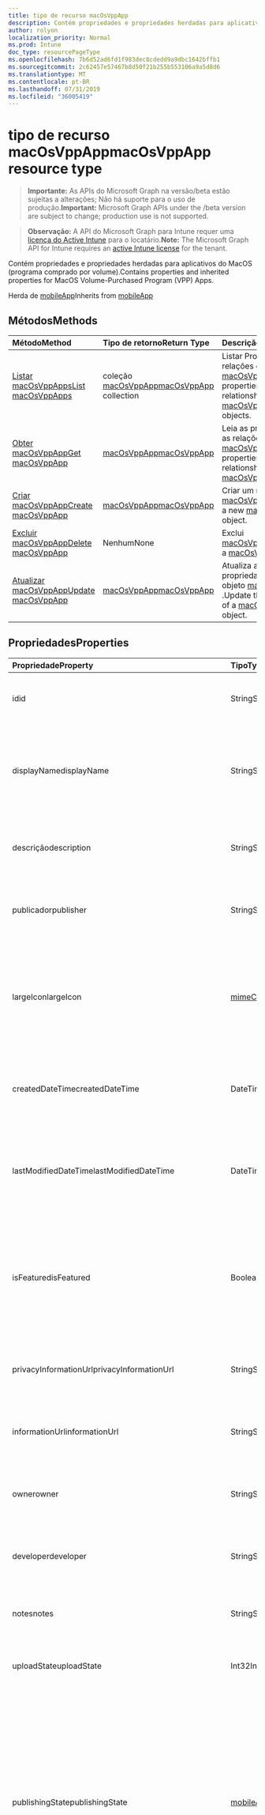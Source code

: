 ```yaml
---
title: tipo de recurso macOsVppApp
description: Contém propriedades e propriedades herdadas para aplicativos do MacOS (programa comprado por volume).
author: rolyon
localization_priority: Normal
ms.prod: Intune
doc_type: resourcePageType
ms.openlocfilehash: 7b6d52ad6fd1f983dec8cdedd9a9dbc1642bffb1
ms.sourcegitcommit: 2c62457e57467b8d50f21b255b553106a9a5d8d6
ms.translationtype: MT
ms.contentlocale: pt-BR
ms.lasthandoff: 07/31/2019
ms.locfileid: "36005419"
---
```

# <a name="macosvppapp-resource-type"></a><span data-ttu-id="ab360-103">tipo de recurso macOsVppApp</span><span class="sxs-lookup"><span data-stu-id="ab360-103">macOsVppApp resource type</span></span>

> <span data-ttu-id="ab360-104">**Importante:** As APIs do Microsoft Graph na versão/beta estão sujeitas a alterações; Não há suporte para o uso de produção.</span><span class="sxs-lookup"><span data-stu-id="ab360-104">**Important:** Microsoft Graph APIs under the /beta version are subject to change; production use is not supported.</span></span>

> <span data-ttu-id="ab360-105">**Observação:** A API do Microsoft Graph para Intune requer uma [licença do Active Intune](https://go.microsoft.com/fwlink/?linkid=839381) para o locatário.</span><span class="sxs-lookup"><span data-stu-id="ab360-105">**Note:** The Microsoft Graph API for Intune requires an [active Intune license](https://go.microsoft.com/fwlink/?linkid=839381) for the tenant.</span></span>

<span data-ttu-id="ab360-106">Contém propriedades e propriedades herdadas para aplicativos do MacOS (programa comprado por volume).</span><span class="sxs-lookup"><span data-stu-id="ab360-106">Contains properties and inherited properties for MacOS Volume-Purchased Program (VPP) Apps.</span></span>


<span data-ttu-id="ab360-107">Herda de [mobileApp](../resources/intune-apps-mobileapp.md)</span><span class="sxs-lookup"><span data-stu-id="ab360-107">Inherits from [mobileApp](../resources/intune-apps-mobileapp.md)</span></span>

## <a name="methods"></a><span data-ttu-id="ab360-108">Métodos</span><span class="sxs-lookup"><span data-stu-id="ab360-108">Methods</span></span>
|<span data-ttu-id="ab360-109">Método</span><span class="sxs-lookup"><span data-stu-id="ab360-109">Method</span></span>|<span data-ttu-id="ab360-110">Tipo de retorno</span><span class="sxs-lookup"><span data-stu-id="ab360-110">Return Type</span></span>|<span data-ttu-id="ab360-111">Descrição</span><span class="sxs-lookup"><span data-stu-id="ab360-111">Description</span></span>|
|:---|:---|:---|
|[<span data-ttu-id="ab360-112">Listar macOsVppApps</span><span class="sxs-lookup"><span data-stu-id="ab360-112">List macOsVppApps</span></span>](../api/intune-apps-macosvppapp-list.md)|<span data-ttu-id="ab360-113">coleção [macOsVppApp](../resources/intune-apps-macosvppapp.md)</span><span class="sxs-lookup"><span data-stu-id="ab360-113">[macOsVppApp](../resources/intune-apps-macosvppapp.md) collection</span></span>|<span data-ttu-id="ab360-114">Listar Propriedades e relações dos objetos [macOsVppApp](../resources/intune-apps-macosvppapp.md) .</span><span class="sxs-lookup"><span data-stu-id="ab360-114">List properties and relationships of the [macOsVppApp](../resources/intune-apps-macosvppapp.md) objects.</span></span>|
|[<span data-ttu-id="ab360-115">Obter macOsVppApp</span><span class="sxs-lookup"><span data-stu-id="ab360-115">Get macOsVppApp</span></span>](../api/intune-apps-macosvppapp-get.md)|[<span data-ttu-id="ab360-116">macOsVppApp</span><span class="sxs-lookup"><span data-stu-id="ab360-116">macOsVppApp</span></span>](../resources/intune-apps-macosvppapp.md)|<span data-ttu-id="ab360-117">Leia as propriedades e as relações do objeto [macOsVppApp](../resources/intune-apps-macosvppapp.md) .</span><span class="sxs-lookup"><span data-stu-id="ab360-117">Read properties and relationships of the [macOsVppApp](../resources/intune-apps-macosvppapp.md) object.</span></span>|
|[<span data-ttu-id="ab360-118">Criar macOsVppApp</span><span class="sxs-lookup"><span data-stu-id="ab360-118">Create macOsVppApp</span></span>](../api/intune-apps-macosvppapp-create.md)|[<span data-ttu-id="ab360-119">macOsVppApp</span><span class="sxs-lookup"><span data-stu-id="ab360-119">macOsVppApp</span></span>](../resources/intune-apps-macosvppapp.md)|<span data-ttu-id="ab360-120">Criar um novo objeto [macOsVppApp](../resources/intune-apps-macosvppapp.md) .</span><span class="sxs-lookup"><span data-stu-id="ab360-120">Create a new [macOsVppApp](../resources/intune-apps-macosvppapp.md) object.</span></span>|
|[<span data-ttu-id="ab360-121">Excluir macOsVppApp</span><span class="sxs-lookup"><span data-stu-id="ab360-121">Delete macOsVppApp</span></span>](../api/intune-apps-macosvppapp-delete.md)|<span data-ttu-id="ab360-122">Nenhum</span><span class="sxs-lookup"><span data-stu-id="ab360-122">None</span></span>|<span data-ttu-id="ab360-123">Exclui [macOsVppApp](../resources/intune-apps-macosvppapp.md).</span><span class="sxs-lookup"><span data-stu-id="ab360-123">Deletes a [macOsVppApp](../resources/intune-apps-macosvppapp.md).</span></span>|
|[<span data-ttu-id="ab360-124">Atualizar macOsVppApp</span><span class="sxs-lookup"><span data-stu-id="ab360-124">Update macOsVppApp</span></span>](../api/intune-apps-macosvppapp-update.md)|[<span data-ttu-id="ab360-125">macOsVppApp</span><span class="sxs-lookup"><span data-stu-id="ab360-125">macOsVppApp</span></span>](../resources/intune-apps-macosvppapp.md)|<span data-ttu-id="ab360-126">Atualiza as propriedades de um objeto [macOsVppApp](../resources/intune-apps-macosvppapp.md) .</span><span class="sxs-lookup"><span data-stu-id="ab360-126">Update the properties of a [macOsVppApp](../resources/intune-apps-macosvppapp.md) object.</span></span>|

## <a name="properties"></a><span data-ttu-id="ab360-127">Propriedades</span><span class="sxs-lookup"><span data-stu-id="ab360-127">Properties</span></span>
|<span data-ttu-id="ab360-128">Propriedade</span><span class="sxs-lookup"><span data-stu-id="ab360-128">Property</span></span>|<span data-ttu-id="ab360-129">Tipo</span><span class="sxs-lookup"><span data-stu-id="ab360-129">Type</span></span>|<span data-ttu-id="ab360-130">Descrição</span><span class="sxs-lookup"><span data-stu-id="ab360-130">Description</span></span>|
|:---|:---|:---|
|<span data-ttu-id="ab360-131">id</span><span class="sxs-lookup"><span data-stu-id="ab360-131">id</span></span>|<span data-ttu-id="ab360-132">String</span><span class="sxs-lookup"><span data-stu-id="ab360-132">String</span></span>|<span data-ttu-id="ab360-133">Chave da entidade.</span><span class="sxs-lookup"><span data-stu-id="ab360-133">Key of the entity.</span></span> <span data-ttu-id="ab360-134">Herdado de [mobileApp](../resources/intune-apps-mobileapp.md)</span><span class="sxs-lookup"><span data-stu-id="ab360-134">Inherited from [mobileApp](../resources/intune-apps-mobileapp.md)</span></span>|
|<span data-ttu-id="ab360-135">displayName</span><span class="sxs-lookup"><span data-stu-id="ab360-135">displayName</span></span>|<span data-ttu-id="ab360-136">String</span><span class="sxs-lookup"><span data-stu-id="ab360-136">String</span></span>|<span data-ttu-id="ab360-137">O título do aplicativo importado ou definido pelo administrador.</span><span class="sxs-lookup"><span data-stu-id="ab360-137">The admin provided or imported title of the app.</span></span> <span data-ttu-id="ab360-138">Herdado de [mobileApp](../resources/intune-apps-mobileapp.md)</span><span class="sxs-lookup"><span data-stu-id="ab360-138">Inherited from [mobileApp](../resources/intune-apps-mobileapp.md)</span></span>|
|<span data-ttu-id="ab360-139">descrição</span><span class="sxs-lookup"><span data-stu-id="ab360-139">description</span></span>|<span data-ttu-id="ab360-140">String</span><span class="sxs-lookup"><span data-stu-id="ab360-140">String</span></span>|<span data-ttu-id="ab360-141">A descrição do aplicativo.</span><span class="sxs-lookup"><span data-stu-id="ab360-141">The description of the app.</span></span> <span data-ttu-id="ab360-142">Herdado de [mobileApp](../resources/intune-apps-mobileapp.md)</span><span class="sxs-lookup"><span data-stu-id="ab360-142">Inherited from [mobileApp](../resources/intune-apps-mobileapp.md)</span></span>|
|<span data-ttu-id="ab360-143">publicador</span><span class="sxs-lookup"><span data-stu-id="ab360-143">publisher</span></span>|<span data-ttu-id="ab360-144">String</span><span class="sxs-lookup"><span data-stu-id="ab360-144">String</span></span>|<span data-ttu-id="ab360-145">O publicador do aplicativo.</span><span class="sxs-lookup"><span data-stu-id="ab360-145">The publisher of the app.</span></span> <span data-ttu-id="ab360-146">Herdado de [mobileApp](../resources/intune-apps-mobileapp.md)</span><span class="sxs-lookup"><span data-stu-id="ab360-146">Inherited from [mobileApp](../resources/intune-apps-mobileapp.md)</span></span>|
|<span data-ttu-id="ab360-147">largeIcon</span><span class="sxs-lookup"><span data-stu-id="ab360-147">largeIcon</span></span>|[<span data-ttu-id="ab360-148">mimeContent</span><span class="sxs-lookup"><span data-stu-id="ab360-148">mimeContent</span></span>](../resources/intune-shared-mimecontent.md)|<span data-ttu-id="ab360-149">O ícone grande, a ser exibido nos detalhes do aplicativo e usado para o carregamento do ícone.</span><span class="sxs-lookup"><span data-stu-id="ab360-149">The large icon, to be displayed in the app details and used for upload of the icon.</span></span> <span data-ttu-id="ab360-150">Herdado de [mobileApp](../resources/intune-apps-mobileapp.md)</span><span class="sxs-lookup"><span data-stu-id="ab360-150">Inherited from [mobileApp](../resources/intune-apps-mobileapp.md)</span></span>|
|<span data-ttu-id="ab360-151">createdDateTime</span><span class="sxs-lookup"><span data-stu-id="ab360-151">createdDateTime</span></span>|<span data-ttu-id="ab360-152">DateTimeOffset</span><span class="sxs-lookup"><span data-stu-id="ab360-152">DateTimeOffset</span></span>|<span data-ttu-id="ab360-153">A data e a hora da criação do aplicativo.</span><span class="sxs-lookup"><span data-stu-id="ab360-153">The date and time the app was created.</span></span> <span data-ttu-id="ab360-154">Herdado de [mobileApp](../resources/intune-apps-mobileapp.md)</span><span class="sxs-lookup"><span data-stu-id="ab360-154">Inherited from [mobileApp](../resources/intune-apps-mobileapp.md)</span></span>|
|<span data-ttu-id="ab360-155">lastModifiedDateTime</span><span class="sxs-lookup"><span data-stu-id="ab360-155">lastModifiedDateTime</span></span>|<span data-ttu-id="ab360-156">DateTimeOffset</span><span class="sxs-lookup"><span data-stu-id="ab360-156">DateTimeOffset</span></span>|<span data-ttu-id="ab360-157">A data e a hora que o aplicativo foi modificado pela última vez.</span><span class="sxs-lookup"><span data-stu-id="ab360-157">The date and time the app was last modified.</span></span> <span data-ttu-id="ab360-158">Herdado de [mobileApp](../resources/intune-apps-mobileapp.md)</span><span class="sxs-lookup"><span data-stu-id="ab360-158">Inherited from [mobileApp](../resources/intune-apps-mobileapp.md)</span></span>|
|<span data-ttu-id="ab360-159">isFeatured</span><span class="sxs-lookup"><span data-stu-id="ab360-159">isFeatured</span></span>|<span data-ttu-id="ab360-160">Boolean</span><span class="sxs-lookup"><span data-stu-id="ab360-160">Boolean</span></span>|<span data-ttu-id="ab360-161">O valor que indica se o aplicativo está marcado como em destaque pelo administrador. Herdado de [mobileApp](../resources/intune-apps-mobileapp.md)</span><span class="sxs-lookup"><span data-stu-id="ab360-161">The value indicating whether the app is marked as featured by the admin. Inherited from [mobileApp](../resources/intune-apps-mobileapp.md)</span></span>|
|<span data-ttu-id="ab360-162">privacyInformationUrl</span><span class="sxs-lookup"><span data-stu-id="ab360-162">privacyInformationUrl</span></span>|<span data-ttu-id="ab360-163">String</span><span class="sxs-lookup"><span data-stu-id="ab360-163">String</span></span>|<span data-ttu-id="ab360-164">A URL da declaração de privacidade.</span><span class="sxs-lookup"><span data-stu-id="ab360-164">The privacy statement Url.</span></span> <span data-ttu-id="ab360-165">Herdado de [mobileApp](../resources/intune-apps-mobileapp.md)</span><span class="sxs-lookup"><span data-stu-id="ab360-165">Inherited from [mobileApp](../resources/intune-apps-mobileapp.md)</span></span>|
|<span data-ttu-id="ab360-166">informationUrl</span><span class="sxs-lookup"><span data-stu-id="ab360-166">informationUrl</span></span>|<span data-ttu-id="ab360-167">String</span><span class="sxs-lookup"><span data-stu-id="ab360-167">String</span></span>|<span data-ttu-id="ab360-168">A URL de informações adicionais.</span><span class="sxs-lookup"><span data-stu-id="ab360-168">The more information Url.</span></span> <span data-ttu-id="ab360-169">Herdado de [mobileApp](../resources/intune-apps-mobileapp.md)</span><span class="sxs-lookup"><span data-stu-id="ab360-169">Inherited from [mobileApp](../resources/intune-apps-mobileapp.md)</span></span>|
|<span data-ttu-id="ab360-170">owner</span><span class="sxs-lookup"><span data-stu-id="ab360-170">owner</span></span>|<span data-ttu-id="ab360-171">String</span><span class="sxs-lookup"><span data-stu-id="ab360-171">String</span></span>|<span data-ttu-id="ab360-172">O proprietário do conteúdo.</span><span class="sxs-lookup"><span data-stu-id="ab360-172">The owner of the app.</span></span> <span data-ttu-id="ab360-173">Herdado de [mobileApp](../resources/intune-apps-mobileapp.md)</span><span class="sxs-lookup"><span data-stu-id="ab360-173">Inherited from [mobileApp](../resources/intune-apps-mobileapp.md)</span></span>|
|<span data-ttu-id="ab360-174">developer</span><span class="sxs-lookup"><span data-stu-id="ab360-174">developer</span></span>|<span data-ttu-id="ab360-175">String</span><span class="sxs-lookup"><span data-stu-id="ab360-175">String</span></span>|<span data-ttu-id="ab360-176">O desenvolvedor do aplicativo.</span><span class="sxs-lookup"><span data-stu-id="ab360-176">The developer of the app.</span></span> <span data-ttu-id="ab360-177">Herdado de [mobileApp](../resources/intune-apps-mobileapp.md)</span><span class="sxs-lookup"><span data-stu-id="ab360-177">Inherited from [mobileApp](../resources/intune-apps-mobileapp.md)</span></span>|
|<span data-ttu-id="ab360-178">notes</span><span class="sxs-lookup"><span data-stu-id="ab360-178">notes</span></span>|<span data-ttu-id="ab360-179">String</span><span class="sxs-lookup"><span data-stu-id="ab360-179">String</span></span>|<span data-ttu-id="ab360-180">Anotações do aplicativo.</span><span class="sxs-lookup"><span data-stu-id="ab360-180">Notes for the app.</span></span> <span data-ttu-id="ab360-181">Herdado de [mobileApp](../resources/intune-apps-mobileapp.md)</span><span class="sxs-lookup"><span data-stu-id="ab360-181">Inherited from [mobileApp](../resources/intune-apps-mobileapp.md)</span></span>|
|<span data-ttu-id="ab360-182">uploadState</span><span class="sxs-lookup"><span data-stu-id="ab360-182">uploadState</span></span>|<span data-ttu-id="ab360-183">Int32</span><span class="sxs-lookup"><span data-stu-id="ab360-183">Int32</span></span>|<span data-ttu-id="ab360-184">O estado de upload.</span><span class="sxs-lookup"><span data-stu-id="ab360-184">The upload state.</span></span> <span data-ttu-id="ab360-185">Herdado de [mobileApp](../resources/intune-apps-mobileapp.md)</span><span class="sxs-lookup"><span data-stu-id="ab360-185">Inherited from [mobileApp](../resources/intune-apps-mobileapp.md)</span></span>|
|<span data-ttu-id="ab360-186">publishingState</span><span class="sxs-lookup"><span data-stu-id="ab360-186">publishingState</span></span>|[<span data-ttu-id="ab360-187">mobileAppPublishingState</span><span class="sxs-lookup"><span data-stu-id="ab360-187">mobileAppPublishingState</span></span>](../resources/intune-apps-mobileapppublishingstate.md)|<span data-ttu-id="ab360-188">O estado de publicação do aplicativo.</span><span class="sxs-lookup"><span data-stu-id="ab360-188">The publishing state for the app.</span></span> <span data-ttu-id="ab360-189">O aplicativo não pode ser assinado, a menos que ele seja publicado.</span><span class="sxs-lookup"><span data-stu-id="ab360-189">The app cannot be assigned unless the app is published.</span></span> <span data-ttu-id="ab360-190">Herdado de [mobileApp](../resources/intune-apps-mobileapp.md).</span><span class="sxs-lookup"><span data-stu-id="ab360-190">Inherited from [mobileApp](../resources/intune-apps-mobileapp.md).</span></span> <span data-ttu-id="ab360-191">Os valores possíveis são: `notPublished`, `processing`, `published`.</span><span class="sxs-lookup"><span data-stu-id="ab360-191">Possible values are: `notPublished`, `processing`, `published`.</span></span>|
|<span data-ttu-id="ab360-192">isAssigned</span><span class="sxs-lookup"><span data-stu-id="ab360-192">isAssigned</span></span>|<span data-ttu-id="ab360-193">Boolean</span><span class="sxs-lookup"><span data-stu-id="ab360-193">Boolean</span></span>|<span data-ttu-id="ab360-194">O valor que indica se o aplicativo é atribuído a pelo menos um grupo.</span><span class="sxs-lookup"><span data-stu-id="ab360-194">The value indicating whether the app is assigned to at least one group.</span></span> <span data-ttu-id="ab360-195">Herdado de [mobileApp](../resources/intune-apps-mobileapp.md)</span><span class="sxs-lookup"><span data-stu-id="ab360-195">Inherited from [mobileApp](../resources/intune-apps-mobileapp.md)</span></span>|
|<span data-ttu-id="ab360-196">roleScopeTagIds</span><span class="sxs-lookup"><span data-stu-id="ab360-196">roleScopeTagIds</span></span>|<span data-ttu-id="ab360-197">Coleção de cadeias de caracteres</span><span class="sxs-lookup"><span data-stu-id="ab360-197">String collection</span></span>|<span data-ttu-id="ab360-198">Lista de IDs de marca de escopo para este aplicativo móvel.</span><span class="sxs-lookup"><span data-stu-id="ab360-198">List of scope tag ids for this mobile app.</span></span> <span data-ttu-id="ab360-199">Herdado de [mobileApp](../resources/intune-apps-mobileapp.md)</span><span class="sxs-lookup"><span data-stu-id="ab360-199">Inherited from [mobileApp](../resources/intune-apps-mobileapp.md)</span></span>|
|<span data-ttu-id="ab360-200">dependentAppCount</span><span class="sxs-lookup"><span data-stu-id="ab360-200">dependentAppCount</span></span>|<span data-ttu-id="ab360-201">Int32</span><span class="sxs-lookup"><span data-stu-id="ab360-201">Int32</span></span>|<span data-ttu-id="ab360-202">O número total de dependências do aplicativo filho.</span><span class="sxs-lookup"><span data-stu-id="ab360-202">The total number of dependencies the child app has.</span></span> <span data-ttu-id="ab360-203">Herdado de [mobileApp](../resources/intune-apps-mobileapp.md)</span><span class="sxs-lookup"><span data-stu-id="ab360-203">Inherited from [mobileApp](../resources/intune-apps-mobileapp.md)</span></span>|
|<span data-ttu-id="ab360-204">usedLicenseCount</span><span class="sxs-lookup"><span data-stu-id="ab360-204">usedLicenseCount</span></span>|<span data-ttu-id="ab360-205">Int32</span><span class="sxs-lookup"><span data-stu-id="ab360-205">Int32</span></span>|<span data-ttu-id="ab360-206">O número de aplicativos VPP em uso.</span><span class="sxs-lookup"><span data-stu-id="ab360-206">The number of VPP licenses in use.</span></span>|
|<span data-ttu-id="ab360-207">totalLicenseCount</span><span class="sxs-lookup"><span data-stu-id="ab360-207">totalLicenseCount</span></span>|<span data-ttu-id="ab360-208">Int32</span><span class="sxs-lookup"><span data-stu-id="ab360-208">Int32</span></span>|<span data-ttu-id="ab360-209">O número total de licenças VPP.</span><span class="sxs-lookup"><span data-stu-id="ab360-209">The total number of VPP licenses.</span></span>|
|<span data-ttu-id="ab360-210">releaseDateTime</span><span class="sxs-lookup"><span data-stu-id="ab360-210">releaseDateTime</span></span>|<span data-ttu-id="ab360-211">DateTimeOffset</span><span class="sxs-lookup"><span data-stu-id="ab360-211">DateTimeOffset</span></span>|<span data-ttu-id="ab360-212">A data e a hora de lançamento do aplicativo VPP.</span><span class="sxs-lookup"><span data-stu-id="ab360-212">The VPP application release date and time.</span></span>|
|<span data-ttu-id="ab360-213">appStoreUrl</span><span class="sxs-lookup"><span data-stu-id="ab360-213">appStoreUrl</span></span>|<span data-ttu-id="ab360-214">String</span><span class="sxs-lookup"><span data-stu-id="ab360-214">String</span></span>|<span data-ttu-id="ab360-215">A URL da loja.</span><span class="sxs-lookup"><span data-stu-id="ab360-215">The store URL.</span></span>|
|<span data-ttu-id="ab360-216">licensingType</span><span class="sxs-lookup"><span data-stu-id="ab360-216">licensingType</span></span>|[<span data-ttu-id="ab360-217">vppLicensingType</span><span class="sxs-lookup"><span data-stu-id="ab360-217">vppLicensingType</span></span>](../resources/intune-apps-vpplicensingtype.md)|<span data-ttu-id="ab360-218">O tipo de licença com suporte.</span><span class="sxs-lookup"><span data-stu-id="ab360-218">The supported License Type.</span></span>|
|<span data-ttu-id="ab360-219">vppTokenOrganizationName</span><span class="sxs-lookup"><span data-stu-id="ab360-219">vppTokenOrganizationName</span></span>|<span data-ttu-id="ab360-220">String</span><span class="sxs-lookup"><span data-stu-id="ab360-220">String</span></span>|<span data-ttu-id="ab360-221">A organização associada ao Token do Programa de Compra por Volume da Apple</span><span class="sxs-lookup"><span data-stu-id="ab360-221">The organization associated with the Apple Volume Purchase Program Token</span></span>|
|<span data-ttu-id="ab360-222">vppTokenAccountType</span><span class="sxs-lookup"><span data-stu-id="ab360-222">vppTokenAccountType</span></span>|[<span data-ttu-id="ab360-223">vppTokenAccountType</span><span class="sxs-lookup"><span data-stu-id="ab360-223">vppTokenAccountType</span></span>](../resources/intune-shared-vpptokenaccounttype.md)|<span data-ttu-id="ab360-224">O tipo de programa de compra por volume ao qual o Token do Programa de Compra por Volume da Apple especificado está associado.</span><span class="sxs-lookup"><span data-stu-id="ab360-224">The type of volume purchase program which the given Apple Volume Purchase Program Token is associated with.</span></span> <span data-ttu-id="ab360-225">Os valores possíveis são: `business` e `education`.</span><span class="sxs-lookup"><span data-stu-id="ab360-225">Possible values are: `business`, `education`.</span></span> <span data-ttu-id="ab360-226">Os valores possíveis são: `business`, `education`.</span><span class="sxs-lookup"><span data-stu-id="ab360-226">Possible values are: `business`, `education`.</span></span>|
|<span data-ttu-id="ab360-227">vppTokenAppleId</span><span class="sxs-lookup"><span data-stu-id="ab360-227">vppTokenAppleId</span></span>|<span data-ttu-id="ab360-228">String</span><span class="sxs-lookup"><span data-stu-id="ab360-228">String</span></span>|<span data-ttu-id="ab360-229">O Apple Id associado ao Token do Programa de Compra de Volume da Apple.</span><span class="sxs-lookup"><span data-stu-id="ab360-229">The Apple Id associated with the given Apple Volume Purchase Program Token.</span></span>|
|<span data-ttu-id="ab360-230">bundleId</span><span class="sxs-lookup"><span data-stu-id="ab360-230">bundleId</span></span>|<span data-ttu-id="ab360-231">String</span><span class="sxs-lookup"><span data-stu-id="ab360-231">String</span></span>|<span data-ttu-id="ab360-232">O Nome da Identidade.</span><span class="sxs-lookup"><span data-stu-id="ab360-232">The Identity Name.</span></span>|
|<span data-ttu-id="ab360-233">vppTokenId</span><span class="sxs-lookup"><span data-stu-id="ab360-233">vppTokenId</span></span>|<span data-ttu-id="ab360-234">String</span><span class="sxs-lookup"><span data-stu-id="ab360-234">String</span></span>|<span data-ttu-id="ab360-235">Identificador do token VPP associado a este aplicativo.</span><span class="sxs-lookup"><span data-stu-id="ab360-235">Identifier of the VPP token associated with this app.</span></span>|
|<span data-ttu-id="ab360-236">revokeLicenseActionResults</span><span class="sxs-lookup"><span data-stu-id="ab360-236">revokeLicenseActionResults</span></span>|<span data-ttu-id="ab360-237">coleção [macOsVppAppRevokeLicensesActionResult](../resources/intune-apps-macosvppapprevokelicensesactionresult.md)</span><span class="sxs-lookup"><span data-stu-id="ab360-237">[macOsVppAppRevokeLicensesActionResult](../resources/intune-apps-macosvppapprevokelicensesactionresult.md) collection</span></span>|<span data-ttu-id="ab360-238">Resultados da revogação de ações de licença neste aplicativo.</span><span class="sxs-lookup"><span data-stu-id="ab360-238">Results of revoke license actions on this app.</span></span>|

## <a name="relationships"></a><span data-ttu-id="ab360-239">Relações</span><span class="sxs-lookup"><span data-stu-id="ab360-239">Relationships</span></span>
|<span data-ttu-id="ab360-240">Relação</span><span class="sxs-lookup"><span data-stu-id="ab360-240">Relationship</span></span>|<span data-ttu-id="ab360-241">Tipo</span><span class="sxs-lookup"><span data-stu-id="ab360-241">Type</span></span>|<span data-ttu-id="ab360-242">Descrição</span><span class="sxs-lookup"><span data-stu-id="ab360-242">Description</span></span>|
|:---|:---|:---|
|<span data-ttu-id="ab360-243">categories</span><span class="sxs-lookup"><span data-stu-id="ab360-243">categories</span></span>|<span data-ttu-id="ab360-244">Coleção [mobileAppCategory](../resources/intune-apps-mobileappcategory.md)</span><span class="sxs-lookup"><span data-stu-id="ab360-244">[mobileAppCategory](../resources/intune-apps-mobileappcategory.md) collection</span></span>|<span data-ttu-id="ab360-245">A lista de categorias para este aplicativo.</span><span class="sxs-lookup"><span data-stu-id="ab360-245">The list of categories for this app.</span></span> <span data-ttu-id="ab360-246">Herdado de [mobileApp](../resources/intune-apps-mobileapp.md)</span><span class="sxs-lookup"><span data-stu-id="ab360-246">Inherited from [mobileApp](../resources/intune-apps-mobileapp.md)</span></span>|
|<span data-ttu-id="ab360-247">assignments</span><span class="sxs-lookup"><span data-stu-id="ab360-247">assignments</span></span>|<span data-ttu-id="ab360-248">Coleção [mobileAppAssignment](../resources/intune-apps-mobileappassignment.md)</span><span class="sxs-lookup"><span data-stu-id="ab360-248">[mobileAppAssignment](../resources/intune-apps-mobileappassignment.md) collection</span></span>|<span data-ttu-id="ab360-249">A lista de atribuições de grupo para esse aplicativo móvel.</span><span class="sxs-lookup"><span data-stu-id="ab360-249">The list of group assignments for this mobile app.</span></span> <span data-ttu-id="ab360-250">Herdado de [mobileApp](../resources/intune-apps-mobileapp.md)</span><span class="sxs-lookup"><span data-stu-id="ab360-250">Inherited from [mobileApp](../resources/intune-apps-mobileapp.md)</span></span>|
|<span data-ttu-id="ab360-251">installSummary</span><span class="sxs-lookup"><span data-stu-id="ab360-251">installSummary</span></span>|[<span data-ttu-id="ab360-252">mobileAppInstallSummary</span><span class="sxs-lookup"><span data-stu-id="ab360-252">mobileAppInstallSummary</span></span>](../resources/intune-apps-mobileappinstallsummary.md)|<span data-ttu-id="ab360-253">Resumo de instalação do aplicativo móvel.</span><span class="sxs-lookup"><span data-stu-id="ab360-253">Mobile App Install Summary.</span></span> <span data-ttu-id="ab360-254">Herdado de [mobileApp](../resources/intune-apps-mobileapp.md)</span><span class="sxs-lookup"><span data-stu-id="ab360-254">Inherited from [mobileApp](../resources/intune-apps-mobileapp.md)</span></span>|
|<span data-ttu-id="ab360-255">deviceStatuses</span><span class="sxs-lookup"><span data-stu-id="ab360-255">deviceStatuses</span></span>|<span data-ttu-id="ab360-256">coleção [mobileAppInstallStatus](../resources/intune-apps-mobileappinstallstatus.md)</span><span class="sxs-lookup"><span data-stu-id="ab360-256">[mobileAppInstallStatus](../resources/intune-apps-mobileappinstallstatus.md) collection</span></span>|<span data-ttu-id="ab360-257">A lista de Estados de instalação para este aplicativo móvel.</span><span class="sxs-lookup"><span data-stu-id="ab360-257">The list of installation states for this mobile app.</span></span> <span data-ttu-id="ab360-258">Herdado de [mobileApp](../resources/intune-apps-mobileapp.md)</span><span class="sxs-lookup"><span data-stu-id="ab360-258">Inherited from [mobileApp](../resources/intune-apps-mobileapp.md)</span></span>|
|<span data-ttu-id="ab360-259">userStatuses</span><span class="sxs-lookup"><span data-stu-id="ab360-259">userStatuses</span></span>|<span data-ttu-id="ab360-260">coleção [userAppInstallStatus](../resources/intune-apps-userappinstallstatus.md)</span><span class="sxs-lookup"><span data-stu-id="ab360-260">[userAppInstallStatus](../resources/intune-apps-userappinstallstatus.md) collection</span></span>|<span data-ttu-id="ab360-261">A lista de Estados de instalação para este aplicativo móvel.</span><span class="sxs-lookup"><span data-stu-id="ab360-261">The list of installation states for this mobile app.</span></span> <span data-ttu-id="ab360-262">Herdado de [mobileApp](../resources/intune-apps-mobileapp.md)</span><span class="sxs-lookup"><span data-stu-id="ab360-262">Inherited from [mobileApp](../resources/intune-apps-mobileapp.md)</span></span>|
|<span data-ttu-id="ab360-263">relações</span><span class="sxs-lookup"><span data-stu-id="ab360-263">relationships</span></span>|<span data-ttu-id="ab360-264">coleção [mobileAppRelationship](../resources/intune-apps-mobileapprelationship.md)</span><span class="sxs-lookup"><span data-stu-id="ab360-264">[mobileAppRelationship](../resources/intune-apps-mobileapprelationship.md) collection</span></span>|<span data-ttu-id="ab360-265">Lista de relações para este aplicativo móvel.</span><span class="sxs-lookup"><span data-stu-id="ab360-265">List of relationships for this mobile app.</span></span> <span data-ttu-id="ab360-266">Herdado de [mobileApp](../resources/intune-apps-mobileapp.md)</span><span class="sxs-lookup"><span data-stu-id="ab360-266">Inherited from [mobileApp](../resources/intune-apps-mobileapp.md)</span></span>|
|<span data-ttu-id="ab360-267">assignedLicenses</span><span class="sxs-lookup"><span data-stu-id="ab360-267">assignedLicenses</span></span>|<span data-ttu-id="ab360-268">coleção [macOsVppAppAssignedLicense](../resources/intune-apps-macosvppappassignedlicense.md)</span><span class="sxs-lookup"><span data-stu-id="ab360-268">[macOsVppAppAssignedLicense](../resources/intune-apps-macosvppappassignedlicense.md) collection</span></span>|<span data-ttu-id="ab360-269">As licenças atribuídas a este aplicativo.</span><span class="sxs-lookup"><span data-stu-id="ab360-269">The licenses assigned to this app.</span></span>|

## <a name="json-representation"></a><span data-ttu-id="ab360-270">Representação JSON</span><span class="sxs-lookup"><span data-stu-id="ab360-270">JSON Representation</span></span>
<span data-ttu-id="ab360-271">Veja a seguir uma representação JSON do recurso.</span><span class="sxs-lookup"><span data-stu-id="ab360-271">Here is a JSON representation of the resource.</span></span>
<!-- {
  "blockType": "resource",
  "keyProperty": "id",
  "@odata.type": "microsoft.graph.macOsVppApp"
}
-->
``` json
{
  "@odata.type": "#microsoft.graph.macOsVppApp",
  "id": "String (identifier)",
  "displayName": "String",
  "description": "String",
  "publisher": "String",
  "largeIcon": {
    "@odata.type": "microsoft.graph.mimeContent",
    "type": "String",
    "value": "binary"
  },
  "createdDateTime": "String (timestamp)",
  "lastModifiedDateTime": "String (timestamp)",
  "isFeatured": true,
  "privacyInformationUrl": "String",
  "informationUrl": "String",
  "owner": "String",
  "developer": "String",
  "notes": "String",
  "uploadState": 1024,
  "publishingState": "String",
  "isAssigned": true,
  "roleScopeTagIds": [
    "String"
  ],
  "dependentAppCount": 1024,
  "usedLicenseCount": 1024,
  "totalLicenseCount": 1024,
  "releaseDateTime": "String (timestamp)",
  "appStoreUrl": "String",
  "licensingType": {
    "@odata.type": "microsoft.graph.vppLicensingType",
    "supportUserLicensing": true,
    "supportDeviceLicensing": true,
    "supportsUserLicensing": true,
    "supportsDeviceLicensing": true
  },
  "vppTokenOrganizationName": "String",
  "vppTokenAccountType": "String",
  "vppTokenAppleId": "String",
  "bundleId": "String",
  "vppTokenId": "String",
  "revokeLicenseActionResults": [
    {
      "@odata.type": "microsoft.graph.macOsVppAppRevokeLicensesActionResult",
      "userId": "String",
      "managedDeviceId": "String",
      "totalLicensesCount": 1024,
      "failedLicensesCount": 1024,
      "actionFailureReason": "String",
      "actionName": "String",
      "actionState": "String",
      "startDateTime": "String (timestamp)",
      "lastUpdatedDateTime": "String (timestamp)"
    }
  ]
}
```





